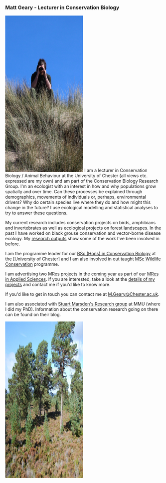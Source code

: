 ### Matt Geary - Lecturer in Conservation Biology

  
<img class="right" src="images/photo.jpg" width="250" height="500" title="Matt Geary">
I am a lecturer in Conservation Biology / Animal Behaviour at the University of Chester (all views etc. expressed are my own) and am part of the Conservation Biology Research Group. I'm an ecologist with an interest in how and why populations grow spatially and over time. Can these processes be explained through demographics, movements of individuals or, perhaps, environmental drivers? Why do certain species live where they do and how might this change in the future? I use ecological modelling and statistical analyses to try to answer these questions.  

My current research includes conservation projects on birds, amphibians and invertebrates as well as ecological projects on forest landscapes. In the past I have worked on black grouse conservation and vector-borne disease ecology. My [research outputs](http://mattgeary.github.io/MRes.html) show some of the work I've been involved in before.  

I am the programme leader for our [BSc (Hons) in Conservation Biology](http://www.chester.ac.uk/undergraduate/conservation-biology) at the [University of Chester] and I am also involved in out taught [MSc Wildlife Conservation](http://www.chester.ac.uk/postgraduate/wildlife-conservation) programme.  

I am advertising two MRes projects in the coming year as part of our [MRes in Applied Sciences](http://www.chester.ac.uk/postgraduate/applied-sciences-mres). If you are interested, take a look at the [details of my projects](http://mattgeary.github.io/MRes.html) and contact me if you'd like to know more.   

If you'd like to get in touch you can contact me at <M.Geary@Chester.ac.uk>.

I am also associated with [Stuart Marsden's Research group](http://stuartmarsden.blogspot.co.uk/) at MMU (where I did my PhD). Information about the conservation research going on there can be found on their blog.

<img class="center" src="images/cal_pine.jpg" width="250" height="500" title="Pine forest">
